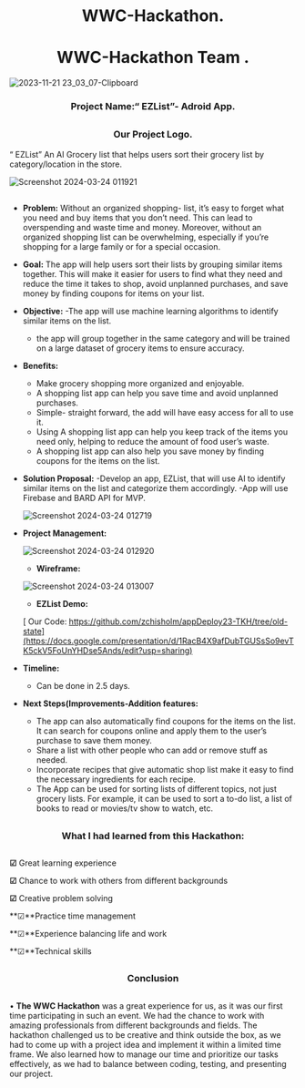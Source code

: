 <h1 align="center">WWC-Hackathon.</h1>
<h1 align="center">WWC-Hackathon Team .</h1>

  ![2023-11-21 23_03_07-Clipboard](https://github.com/luzritacco/WWC-Hackathon/assets/151267325/7c49f03d-137e-4e4c-b144-ce765227c754)


<h3 align="center">Project Name:“ EZList”- Adroid App.</h3> 


##
<h3 align="center">Our Project Logo.</h3> 
“ EZList” An AI Grocery list that helps users sort their grocery list by category/location in the store. 

  ![Screenshot 2024-03-24 011921](https://github.com/luzritacco/WWC-Hackathon/assets/151267325/ac40a771-05dd-4aac-a9da-ae5f0894feb5)

##
+ **Problem:** Without an organized shopping- list, it’s easy to forget what you need and buy items that you don’t need. This can lead to overspending and waste time and money. Moreover, without an organized shopping list can be overwhelming, especially if you’re shopping for a large family or for a special occasion. 
    
+ **Goal:** The app will help users sort their lists by grouping similar items together. This will make it easier for users to find what they need and reduce the time it takes to shop, avoid unplanned purchases, and save money by finding coupons for items on your list. 

+ **Objective:** 
    -The app will use machine learning algorithms to identify similar items on the list.
  - the app will group together in the same category and will be trained on a large dataset of grocery items to ensure accuracy. 
+ **Benefits:** 
   - Make grocery shopping more organized and enjoyable.
   - A shopping list app can help you save time and avoid unplanned purchases.
   - Simple- straight forward, the add will have easy access for all to use it.
   - Using A shopping list app can help you keep track of the items you need only, helping to reduce the amount of food user’s waste.
   -  A shopping list app can also help you save money by finding coupons for the items on the list.
+ **Solution Proposal:**
 -Develop an app, EZList, that will use AI to identify similar items on the list and categorize them accordingly.
  -App will use Firebase and BARD API for MVP.

  ![Screenshot 2024-03-24 012719](https://github.com/luzritacco/WWC-Hackathon/assets/151267325/fe7d4d3a-1a34-4937-adc3-e53e22460acd)

 + **Project Management:**

     ![Screenshot 2024-03-24 012920](https://github.com/luzritacco/WWC-Hackathon/assets/151267325/bb4d00a8-ec2d-4c95-bb3a-eb8f7163ddd6)

   + **Wireframe:**
 
    ![Screenshot 2024-03-24 013007](https://github.com/luzritacco/WWC-Hackathon/assets/151267325/f4c3e173-2d12-4942-a20f-50c1e437aae8)

     
     + **EZList Demo:**
   
    [   Our Code: https://github.com/zchisholm/appDeploy23-TKH/tree/old-state](https://docs.google.com/presentation/d/1RacB4X9afDubTGUSsSo9evTK5ckV5FoUnYHDse5Ands/edit?usp=sharing)
        
+ **Timeline:**
   - Can be done in 2.5 days.
  
+ **Next Steps(Improvements-Addition features:**
  -  The app can also automatically find coupons for the items on the list. It can search for coupons online and apply them to the user’s       purchase to save them money.
  -   Share a list with other people who can add or remove stuff as needed.
  -    Incorporate recipes that give automatic shop list make it easy to find the necessary ingredients for each recipe.
  -    The App can be used for sorting lists of different topics, not just grocery lists. For example, it can be used to sort a to-do
        list, a list of books to read or movies/tv show to watch, etc. 
##
<h3 align="center"> What I had learned from this Hackathon:

##
**☑** Great learning experience

**☑** Chance to work with others from different backgrounds

**☑** Creative problem solving

**☑**Practice time management

**☑**Experience balancing life and work

**☑**Technical skills
##
<h3 align="center"> Conclusion

 
 ##

•	**The WWC Hackathon** was a great experience for us, as it was our first time participating in such an event. We had the chance to work with amazing professionals from different backgrounds and fields. The hackathon challenged us to be creative and think outside the box, as we had to come up with a project idea and implement it within a limited time frame. We also learned how to manage our time and prioritize our tasks effectively, as we had to balance between coding, testing, and presenting our project.
